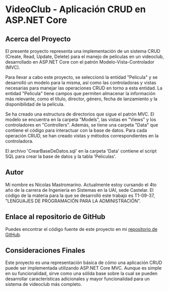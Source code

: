 # VideoClub - Aplicación CRUD en ASP.NET Core

## Acerca del Proyecto

El presente proyecto representa una implementación de un sistema CRUD (Create, Read, Update, Delete) para el manejo de películas en un videoclub, desarrollado en ASP.NET Core con el patrón Modelo-Vista-Controlador (MVC).

Para llevar a cabo este proyecto, se seleccionó la entidad "Pelicula" y se desarrolló un modelo para la misma, así como las controladoras y vistas necesarias para manejar las operaciones CRUD en torno a esta entidad. La entidad "Pelicula" tiene campos que permiten almacenar la información más relevante, como el título, director, género, fecha de lanzamiento y la disponibilidad de la película.

Se ha creado una estructura de directorios que sigue el patrón MVC. El modelo se encuentra en la carpeta "Models", las vistas en "Views" y los controladores en "Controllers". Además, se tiene una carpeta "Data" que contiene el código para interactuar con la base de datos. Para cada operación CRUD, se han creado vistas y métodos correspondientes en la controladora.

El archivo 'CrearBaseDeDatos.sql' en la carpeta 'Data' contiene el script SQL para crear la base de datos y la tabla 'Peliculas'.

## Autor

Mi nombre es Nicolas Mastromarino. Actualmente estoy cursando el 4to año de la carrera de Ingeniería en Sistemas en la UAI, sede Castelar. El código de la materia para la que se desarrolló este trabajo es T1-09-37, "LENGUAJES DE PROGRAMACIÓN PARA LA ADMINISTRACIÓN".

## Enlace al repositorio de GitHub

Puedes encontrar el código fuente de este proyecto en mi [repositorio de GitHub](https://github.com/Mastrom10/VideoClub-TP-LPPA).

## Consideraciones Finales

Este proyecto es una representación básica de cómo una aplicación CRUD puede ser implementada utilizando ASP.NET Core MVC. Aunque es simple en su funcionalidad, sirve como una sólida base sobre la cual se pueden desarrollar características adicionales y mayor funcionalidad para un sistema de videoclub más completo.
